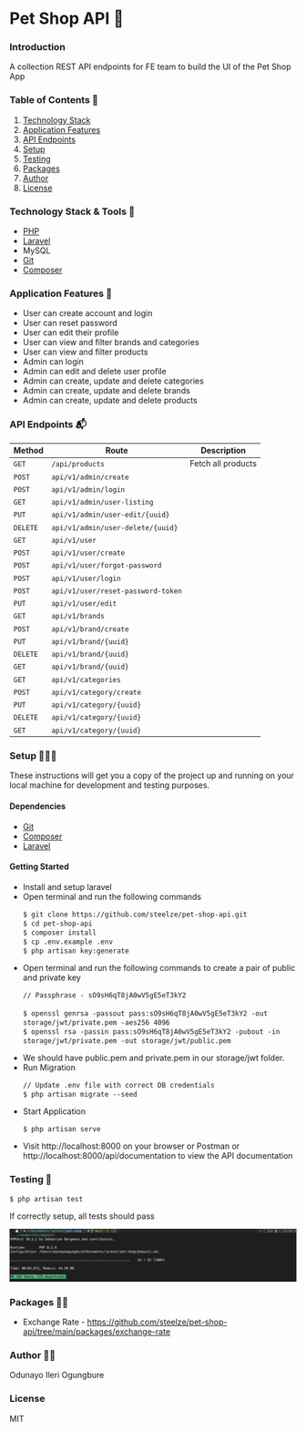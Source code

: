 # Pet Shop API 🐶

### Introduction
A collection REST API endpoints for FE team to build the UI of the Pet Shop App

### Table of Contents 📖
1. <a href="#technology-stack">Technology Stack</a>
2. <a href="#application-features">Application Features</a>
3. <a href="#api-endpoints">API Endpoints</a>
4. <a href="#setup">Setup</a>
5. <a href="#testing">Testing</a>
6. <a href="#author">Packages</a>
7. <a href="#author">Author</a>
8. <a href="#license">License</a>


### Technology Stack & Tools 🧰
  - [PHP](https://www.php.net/)
  - [Laravel](https://laravel.com/)
  - MySQL
  - [Git](https://git-scm.com/) 
  - [Composer](https://getcomposer.org/) 

### Application Features 📑
* User can create account and login
* User can reset password
* User can edit their profile
* User can view and filter brands and categories
* User can view and filter products
* Admin can login
* Admin can edit and delete user profile
* Admin can create, update and delete categories
* Admin can create, update and delete brands
* Admin can create, update and delete products

### API Endpoints 📬
Method | Route | Description
--- | --- | ---
`GET` | `/api/products` | Fetch all products
`POST` | `api/v1/admin/create` |
`POST` | `api/v1/admin/login` |
`GET` | `api/v1/admin/user-listing` |
`PUT` | `api/v1/admin/user-edit/{uuid}` |
`DELETE` | `api/v1/admin/user-delete/{uuid}` |
`GET` | `api/v1/user` |
`POST` | `api/v1/user/create` |
`POST` | `api/v1/user/forgot-password` |
`POST` | `api/v1/user/login` |
`POST` | `api/v1/user/reset-password-token` |
`PUT` | `api/v1/user/edit` |
`GET`  | `api/v1/brands` |
`POST` | `api/v1/brand/create` |
`PUT` | `api/v1/brand/{uuid}` |
`DELETE` | `api/v1/brand/{uuid}` |
`GET` | `api/v1/brand/{uuid}` |
`GET` | `api/v1/categories` |
`POST` | `api/v1/category/create` |
`PUT` | `api/v1/category/{uuid}` |
`DELETE` | `api/v1/category/{uuid}` |
`GET` | `api/v1/category/{uuid}` |

### Setup 👨🏾‍💻
These instructions will get you a copy of the project up and running on your local machine for development and testing purposes.

  #### Dependencies
  - [Git](https://git-scm.com/) 
  - [Composer](https://getcomposer.org/)  
  - [Laravel](https://laravel.com/)
  #### Getting Started
  - Install and setup laravel
  - Open terminal and run the following commands
    ```
    $ git clone https://github.com/steelze/pet-shop-api.git
    $ cd pet-shop-api
    $ composer install
    $ cp .env.example .env
    $ php artisan key:generate
    ```
  - Open terminal and run the following commands
    to create a pair of public and private key
    ```
    // Passphrase - sO9sH6qT8jA0wV5gE5eT3kY2

    $ openssl genrsa -passout pass:sO9sH6qT8jA0wV5gE5eT3kY2 -out storage/jwt/private.pem -aes256 4096
    $ openssl rsa -passin pass:sO9sH6qT8jA0wV5gE5eT3kY2 -pubout -in storage/jwt/private.pem -out storage/jwt/public.pem
    ```
  - We should have public.pem and private.pem in our storage/jwt folder.
  - Run Migration
    ```
    // Update .env file with correct DB credentials
    $ php artisan migrate --seed
    ```
  - Start Application
    ```
    $ php artisan serve
    ```
  - Visit http://localhost:8000 on your browser or Postman or http://localhost:8000/api/documentation to view the API documentation

### Testing 🧪
  ```
  $ php artisan test
  ```
  If correctly setup, all tests should pass

  ![Alt text](/public/tests.png "Test cases")
  
### Packages ✍🏾
- Exchange Rate - https://github.com/steelze/pet-shop-api/tree/main/packages/exchange-rate
  
### Author ✍🏾
Odunayo Ileri Ogungbure

### License 
MIT
